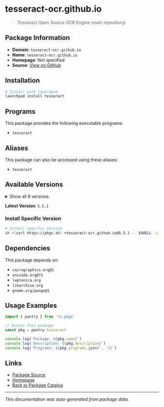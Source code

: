# tesseract-ocr.github.io

> Tesseract Open Source OCR Engine (main repository)

## Package Information

- **Domain**: `tesseract-ocr.github.io`
- **Name**: `tesseract-ocr.github.io`
- **Homepage**: Not specified
- **Source**: [View on GitHub](https://github.com/pkgxdev/pantry/tree/main/projects/tesseract-ocr.github.io/package.yml)

## Installation

```bash
# Install with launchpad
launchpad install tesseract
```

## Programs

This package provides the following executable programs:

- `tesseract`

## Aliases

This package can also be accessed using these aliases:

- `tesseract`

## Available Versions

<details>
<summary>Show all 9 versions</summary>

- `5.5.1`, `5.5.0`, `5.4.1`, `5.4.0`, `5.3.4`
- `5.3.3`, `5.3.2`, `5.3.1`, `5.3.0`

</details>

**Latest Version**: `5.5.1`

### Install Specific Version

```bash
# Install specific version
sh <(curl https://pkgx.sh) +tesseract-ocr.github.io@5.5.1 -- $SHELL -i
```

## Dependencies

This package depends on:

- `cairographics.org@1`
- `unicode.org@71`
- `leptonica.org`
- `libarchive.org`
- `gnome.org/pango@1`

## Usage Examples

```typescript
import { pantry } from 'ts-pkgx'

// Access this package
const pkg = pantry.tesseract

console.log(`Package: ${pkg.name}`)
console.log(`Description: ${pkg.description}`)
console.log(`Programs: ${pkg.programs.join(', ')}`)
```

## Links

- [Package Source](https://github.com/pkgxdev/pantry/tree/main/projects/tesseract-ocr.github.io/package.yml)
- [Homepage](#)
- [Back to Package Catalog](../package-catalog.md)

---

*This documentation was auto-generated from package data.*
